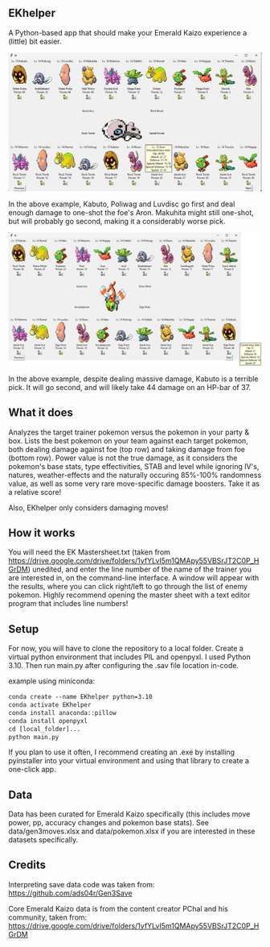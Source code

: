 EKhelper
---------------------------
A Python-based app that should make your Emerald Kaizo experience a (little) bit easier.

![Example Image](images/example.png)

In the above example, Kabuto, Poliwag and Luvdisc go first and deal enough damage to one-shot the foe's Aron. Makuhita might still one-shot, but will probably go second, making it a considerably worse pick.

![Example Image2](images/example2.png)

In the above example, despite dealing massive damage, Kabuto is a terrible pick. It will go second, and will likely take 44 damage on an HP-bar of 37.

What it does
---------------------------
Analyzes the target trainer pokemon versus the pokemon in your party & box.
Lists the best pokemon on your team against each target pokemon, both dealing damage against foe (top row) and taking damage from foe (bottom row). Power value is not the true damage, as it considers the pokemon's base stats, type effectivities, STAB and level while ignoring IV's, natures, weather-effects and the naturally occuring 85%-100% randomness value, as well as some very rare move-specific damage boosters. Take it as a relative score! 

Also, EKhelper only considers damaging moves!

How it works
---------------------------
You will need the EK Mastersheet.txt (taken from https://drive.google.com/drive/folders/1yfYLvI5m1QMApy55VBSrJT2C0P_HGrDM) unedited, and enter the line number of the name of the trainer you are interested in, on the command-line interface. A window will appear with the results, where you can click right/left to go through the list of enemy pokemon. Highly recommend opening the master sheet with a text editor program that includes line numbers!

Setup
---------------------------
For now, you will have to clone the repository to a local folder. Create a virtual python environment that includes PIL and openpyxl. I used Python 3.10. Then run main.py after configuring the .sav file location in-code.

example using miniconda:

    conda create --name EKhelper python=3.10
    conda activate EKhelper
    conda install anaconda::pillow
    conda install openpyxl
    cd [local_folder]...
    python main.py

If you plan to use it often, I recommend creating an .exe by installing pyinstaller into your virtual environment and using that library to create a one-click app.

Data
---------------------------
Data has been curated for Emerald Kaizo specifically (this includes move power, pp, accuracy changes and pokemon base stats). See data/gen3moves.xlsx and data/pokemon.xlsx if you are interested in these datasets specifically.

Credits
---------------------------
Interpreting save data code was taken from: https://github.com/ads04r/Gen3Save

Core Emerald Kaizo data is from the content creator PChal and his community, taken from: https://drive.google.com/drive/folders/1yfYLvI5m1QMApy55VBSrJT2C0P_HGrDM 
